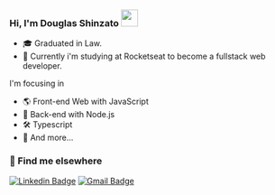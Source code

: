 ### Hi, I'm Douglas Shinzato <img src="https://media.giphy.com/media/hvRJCLFzcasrR4ia7z/giphy.gif" width="30" >

- 🎓 Graduated in Law.
- 🚀 Currently i'm studying at Rocketseat to become a fullstack web developer.

I'm focusing in
- 🌎 Front-end Web with JavaScript
- 📡 Back-end with Node.js
- 🛠️ Typescript
- 🧰 And more...


### 💬 Find me elsewhere

[![Linkedin Badge](https://img.shields.io/badge/-Linkedin-blue?style=flat-square&logo=Linkedin&logoColor=white&link=https://www.linkedin.com/in/douglasshinzato)](https://www.linkedin.com/in/douglasshinzato) 
[![Gmail Badge](https://img.shields.io/badge/-shinzato.douglas@gmail.com-c14438?style=flat-square&logo=Gmail&logoColor=white&link=mailto:shinzato.douglas@gmail.com)](mailto:shinzato.douglas@gmail.com)

